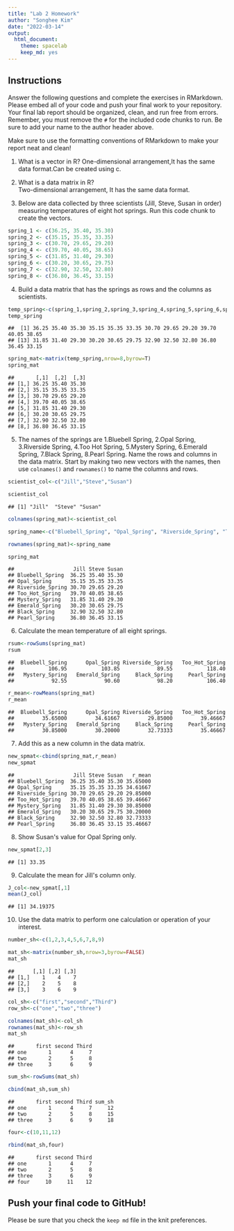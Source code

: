```yaml
---
title: "Lab 2 Homework"
author: "Songhee Kim"
date: "2022-03-14"
output:
  html_document: 
    theme: spacelab
    keep_md: yes
---
```


## Instructions
Answer the following questions and complete the exercises in RMarkdown. Please embed all of your code and push your final work to your repository. Your final lab report should be organized, clean, and run free from errors. Remember, you must remove the `#` for the included code chunks to run. Be sure to add your name to the author header above.  

Make sure to use the formatting conventions of RMarkdown to make your report neat and clean!  

1. What is a vector in R? 
One-dimensional arrangement,It has the same data format.Can be created using c.

2. What is a data matrix in R?  
Two-dimensional arrangement, It has the same data format. 

3. Below are data collected by three scientists (Jill, Steve, Susan in order) measuring temperatures of eight hot springs. Run this code chunk to create the vectors.  

```r
spring_1 <- c(36.25, 35.40, 35.30)
spring_2 <- c(35.15, 35.35, 33.35)
spring_3 <- c(30.70, 29.65, 29.20)
spring_4 <- c(39.70, 40.05, 38.65)
spring_5 <- c(31.85, 31.40, 29.30)
spring_6 <- c(30.20, 30.65, 29.75)
spring_7 <- c(32.90, 32.50, 32.80)
spring_8 <- c(36.80, 36.45, 33.15)
```

4. Build a data matrix that has the springs as rows and the columns as scientists.  


```r
temp_spring<-c(spring_1,spring_2,spring_3,spring_4,spring_5,spring_6,spring_7,spring_8)
temp_spring
```

```
##  [1] 36.25 35.40 35.30 35.15 35.35 33.35 30.70 29.65 29.20 39.70 40.05 38.65
## [13] 31.85 31.40 29.30 30.20 30.65 29.75 32.90 32.50 32.80 36.80 36.45 33.15
```

```r
spring_mat<-matrix(temp_spring,nrow=8,byrow=T)
spring_mat
```

```
##       [,1]  [,2]  [,3]
## [1,] 36.25 35.40 35.30
## [2,] 35.15 35.35 33.35
## [3,] 30.70 29.65 29.20
## [4,] 39.70 40.05 38.65
## [5,] 31.85 31.40 29.30
## [6,] 30.20 30.65 29.75
## [7,] 32.90 32.50 32.80
## [8,] 36.80 36.45 33.15
```

5. The names of the springs are 1.Bluebell Spring, 2.Opal Spring, 3.Riverside Spring, 4.Too Hot Spring, 5.Mystery Spring, 6.Emerald Spring, 7.Black Spring, 8.Pearl Spring. Name the rows and columns in the data matrix. Start by making two new vectors with the names, then use `colnames()` and `rownames()` to name the columns and rows.


```r
scientist_col<-c("Jill","Steve","Susan")
```


```r
scientist_col
```

```
## [1] "Jill"  "Steve" "Susan"
```



```r
colnames(spring_mat)<-scientist_col
```


```r
spring_name<-c("Bluebell_Spring", "Opal_Spring", "Riverside_Spring", "Too_Hot_Spring", "Mystery_Spring", "Emerald_Spring", "Black_Spring", "Pearl_Spring")
```


```r
rownames(spring_mat)<-spring_name
```


```r
spring_mat
```

```
##                   Jill Steve Susan
## Bluebell_Spring  36.25 35.40 35.30
## Opal_Spring      35.15 35.35 33.35
## Riverside_Spring 30.70 29.65 29.20
## Too_Hot_Spring   39.70 40.05 38.65
## Mystery_Spring   31.85 31.40 29.30
## Emerald_Spring   30.20 30.65 29.75
## Black_Spring     32.90 32.50 32.80
## Pearl_Spring     36.80 36.45 33.15
```

6. Calculate the mean temperature of all eight springs.

```r
rsum<-rowSums(spring_mat)
rsum
```

```
##  Bluebell_Spring      Opal_Spring Riverside_Spring   Too_Hot_Spring 
##           106.95           103.85            89.55           118.40 
##   Mystery_Spring   Emerald_Spring     Black_Spring     Pearl_Spring 
##            92.55            90.60            98.20           106.40
```


```r
r_mean<-rowMeans(spring_mat)
r_mean
```

```
##  Bluebell_Spring      Opal_Spring Riverside_Spring   Too_Hot_Spring 
##         35.65000         34.61667         29.85000         39.46667 
##   Mystery_Spring   Emerald_Spring     Black_Spring     Pearl_Spring 
##         30.85000         30.20000         32.73333         35.46667
```

7. Add this as a new column in the data matrix.  


```r
new_spmat<-cbind(spring_mat,r_mean)
new_spmat
```

```
##                   Jill Steve Susan   r_mean
## Bluebell_Spring  36.25 35.40 35.30 35.65000
## Opal_Spring      35.15 35.35 33.35 34.61667
## Riverside_Spring 30.70 29.65 29.20 29.85000
## Too_Hot_Spring   39.70 40.05 38.65 39.46667
## Mystery_Spring   31.85 31.40 29.30 30.85000
## Emerald_Spring   30.20 30.65 29.75 30.20000
## Black_Spring     32.90 32.50 32.80 32.73333
## Pearl_Spring     36.80 36.45 33.15 35.46667
```

8. Show Susan's value for Opal Spring only.

```r
new_spmat[2,3]
```

```
## [1] 33.35
```

9. Calculate the mean for Jill's column only.  

```r
J_col<-new_spmat[,1]
mean(J_col)
```

```
## [1] 34.19375
```

10. Use the data matrix to perform one calculation or operation of your interest.

```r
number_sh<-c(1,2,3,4,5,6,7,8,9)
```


```r
mat_sh<-matrix(number_sh,nrow=3,byrow=FALSE)
mat_sh
```

```
##      [,1] [,2] [,3]
## [1,]    1    4    7
## [2,]    2    5    8
## [3,]    3    6    9
```

```r
col_sh<-c("first","second","Third")
row_sh<-c("one","two","three")
```


```r
colnames(mat_sh)<-col_sh
rownames(mat_sh)<-row_sh
mat_sh
```

```
##       first second Third
## one       1      4     7
## two       2      5     8
## three     3      6     9
```

```r
sum_sh<-rowSums(mat_sh)
```


```r
cbind(mat_sh,sum_sh)
```

```
##       first second Third sum_sh
## one       1      4     7     12
## two       2      5     8     15
## three     3      6     9     18
```

```r
four<-c(10,11,12)
```


```r
rbind(mat_sh,four)
```

```
##       first second Third
## one       1      4     7
## two       2      5     8
## three     3      6     9
## four     10     11    12
```


## Push your final code to GitHub!
Please be sure that you check the `keep md` file in the knit preferences.  

